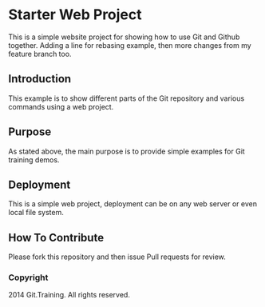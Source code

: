 # Starter Web Project

This is a simple website project for
showing how to use Git and Github together.
Adding a line for rebasing example, then
more changes from my feature branch too.

## Introduction

This example is to show different parts
of the Git repository and various commands 
using a web project.

## Purpose

As stated above, the main purpose is to
provide simple examples for Git training
demos.

## Deployment

This is a simple web project, deployment 
can be on any web server or even local file system.

## How To Contribute

Please fork this repository and then issue Pull requests for review.

### Copyright

2014 Git.Training. All rights reserved.